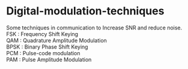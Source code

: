 # Digital-modulation-techniques
Some techniques in communication to Increase SNR and reduce noise.<br>
FSK   :    Frequency Shift Keying  <br>
QAM   :    Quadrature Amplitude Modulation <br>
BPSK  :    Binary Phase Shift Keying <br>
PCM   :    Pulse-code modulation <br>
PAM   :    Pulse Amplitude Modulation <br>
